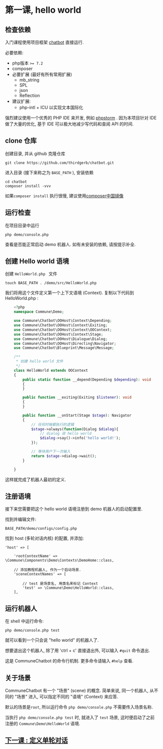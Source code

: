 # 第一课, hello world


## 检查依赖

入门课程使用项目框架 [chatbot](https://github.com/thirdgerb/chatbot) 直接运行.

必要依赖:

* php版本 ```>= 7.2``` 
* composer 
* 必要扩展 (最好有所有常用扩展) 
    * mb_string
    * SPL
    * json
    * Reflection
* 建议扩展:
    * php-intl + ICU 以实现文本国际化

强烈建议使用一个优秀的 PHP IDE 来开发, 例如 [phpstorm](https://www.jetbrains.com/zh/phpstorm/) . 因为本项目针对 IDE 做了大量的优化, 基于 IDE 可以极大地减少写代码和查阅 API 的时间.

## clone 仓库

创建目录, 并从 github 克隆仓库

    git clone https://github.com/thirdgerb/chatbot.git 

进入目录 (接下来称之为 ```BASE_PATH``` ), 安装依赖
    
    cd chatbot
    composer install -vvv 

如果```composer install``` 执行很慢, 建议使用[composer中国镜像](https://pkg.phpcomposer.com/)

## 运行检查

在项目目录中运行

    php demo/console.php 

查看是否能正常启动 demo 机器人. 如有未安装的依赖, 请按提示补全. 

## 创建 Hello world 语境

创建 ```HelloWorld.php ``` 文件

    touch BASE_PATH . /demo/src/HelloWorld.php


我们将用这个文件定义第一个上下文语境 (Context). 复制以下代码到 HelloWorld.php :

```php
    <?php
    namespace Commune\Demo;

    use Commune\Chatbot\OOHost\Context\Depending;
    use Commune\Chatbot\OOHost\Context\Exiting;
    use Commune\Chatbot\OOHost\Context\OOContext;
    use Commune\Chatbot\OOHost\Context\Stage;
    use Commune\Chatbot\OOHost\Dialogue\Dialog;
    use Commune\Chatbot\OOHost\Directing\Navigator;
    use Commune\Chatbot\Blueprint\Message\Message;

    /**
     * 创建 hello world 文件
     */
    class HelloWorld extends OOContext
    {
        public static function __depend(Depending $depending): void
        {
        }

        public function __exiting(Exiting $listener): void
        {
        }

        public function __onStart(Stage $stage): Navigator
        {
            // 任何时候都执行的逻辑
            $stage->always(function(Dialog $dialog){
                // dialog 说 hello world
                $dialog->say()->info('hello world!');
            });

            // 等待用户下一次输入
            return $stage->dialog->wait();
        }

    }
```

这样就完成了机器人最初的定义.

## 注册语境

接下来您需要把这个 hello world 语境注册到 demo 机器人的启动配置里.

找到并编辑文件:

    BASE_PATH/demo/configs/config.php

找到 host (多轮对话内核) 的配置, 并添加:


    'host' => [

        'rootContextName' => \Commune\Components\Demo\Contexts\DemoHome::class,

        // 添加教程机器人, 作为一个启动场景.
        'sceneContextNames' => [

            // test 是场景名, 用类名来标记 Context
            'test' => \Commune\Demo\HelloWorld::class,
        ],


## 运行机器人

在 shell 中运行命令:

    php demo/console.php test

就可以看到一个只会说 "hello world" 的机器人了.

想要退出这个机器人, 除了用 'ctrl + c' 直接退出外, 可以输入 ```#quit``` 命令退出.

这是 CommuneChatbot 的命令行机制. 更多命令请输入 ```#help``` 查看.


## 关于场景

CommuneChatbot 有一个 "场景" (scene) 的概念. 简单来说, 同一个机器人, 从不同的 "场景" 进入, 可以指定不同的 "语境" (Context) 来应答.

默认的场景是```root```, 所以运行命令 ```php demo/console.php``` 不需要传入场景名称.

当执行 ```php demo/console.php test``` 时, 就进入了 ```test``` 场景, 这时便启动了之前注册的 ```Commune\Demo\HelloWorld``` 语境.


## [下一课 : 定义单轮对话](/zh-cn/lesions/single-turn-convo.md)